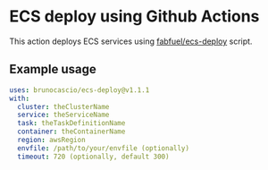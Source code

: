 # ECS deploy using Github Actions

This action deploys ECS services using [fabfuel/ecs-deploy](https://github.com/fabfuel/ecs-deploy) script.

## Example usage

```yml
uses: brunocascio/ecs-deploy@v1.1.1
with:
  cluster: theClusterName
  service: theServiceName
  task: theTaskDefinitionName
  container: theContainerName
  region: awsRegion
  envfile: /path/to/your/envfile (optionally)
  timeout: 720 (optionally, default 300)
```
